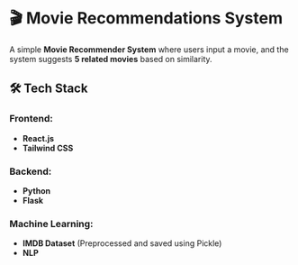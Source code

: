 # 🎬 Movie Recommendations System  

A simple **Movie Recommender System** where users input a movie, and the system suggests **5 related movies** based on similarity.   

## 🛠️ Tech Stack  
### Frontend:  
- **React.js**  
- **Tailwind CSS**  

### Backend:  
- **Python**  
- **Flask**  

### Machine Learning:  
- **IMDB Dataset** (Preprocessed and saved using Pickle)  
- **NLP** 

